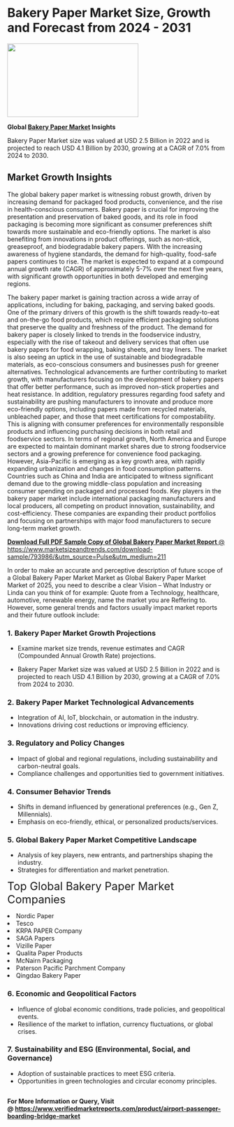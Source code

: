 <H1>Bakery Paper Market Size, Growth and Forecast from 2024 - 2031</H1><img class="aligncenter size-medium wp-image-584254" src="https://thirdeyenews.in/wp-content/uploads/2024/09/Global-Market-Research-300x168.jpeg" alt="" width="300" height="168" /><p><strong>Global&nbsp;<a href="https://www.marketsizeandtrends.com/download-sample/793986/&amp;utm_source=Pulse&amp;utm_medium=211">Bakery Paper Market</a> Insights</strong></p><p>Bakery Paper Market size was valued at USD 2.5 Billion in 2022 and is projected to reach USD 4.1 Billion by 2030, growing at a CAGR of 7.0% from 2024 to 2030.</p><p><h2>Market Growth Insights</h2> <p>The global bakery paper market is witnessing robust growth, driven by increasing demand for packaged food products, convenience, and the rise in health-conscious consumers. Bakery paper is crucial for improving the presentation and preservation of baked goods, and its role in food packaging is becoming more significant as consumer preferences shift towards more sustainable and eco-friendly options. The market is also benefiting from innovations in product offerings, such as non-stick, greaseproof, and biodegradable bakery papers. With the increasing awareness of hygiene standards, the demand for high-quality, food-safe papers continues to rise. The market is expected to expand at a compound annual growth rate (CAGR) of approximately 5-7% over the next five years, with significant growth opportunities in both developed and emerging regions.</p> <p><a href="#"></a></p> <p>The bakery paper market is gaining traction across a wide array of applications, including for baking, packaging, and serving baked goods. One of the primary drivers of this growth is the shift towards ready-to-eat and on-the-go food products, which require efficient packaging solutions that preserve the quality and freshness of the product. The demand for bakery paper is closely linked to trends in the foodservice industry, especially with the rise of takeout and delivery services that often use bakery papers for food wrapping, baking sheets, and tray liners. The market is also seeing an uptick in the use of sustainable and biodegradable materials, as eco-conscious consumers and businesses push for greener alternatives. Technological advancements are further contributing to market growth, with manufacturers focusing on the development of bakery papers that offer better performance, such as improved non-stick properties and heat resistance. In addition, regulatory pressures regarding food safety and sustainability are pushing manufacturers to innovate and produce more eco-friendly options, including papers made from recycled materials, unbleached paper, and those that meet certifications for compostability. This is aligning with consumer preferences for environmentally responsible products and influencing purchasing decisions in both retail and foodservice sectors. In terms of regional growth, North America and Europe are expected to maintain dominant market shares due to strong foodservice sectors and a growing preference for convenience food packaging. However, Asia-Pacific is emerging as a key growth area, with rapidly expanding urbanization and changes in food consumption patterns. Countries such as China and India are anticipated to witness significant demand due to the growing middle-class population and increasing consumer spending on packaged and processed foods. Key players in the bakery paper market include international packaging manufacturers and local producers, all competing on product innovation, sustainability, and cost-efficiency. These companies are expanding their product portfolios and focusing on partnerships with major food manufacturers to secure long-term market growth. <p><a href="#"></p><p><span class=""><strong>Download Full PDF Sample Copy of Global Bakery Paper Market Report</strong> @ <a href="https://www.marketsizeandtrends.com/download-sample/793986/&amp;utm_source=Pulse&amp;utm_medium=211" target="_blank">https://www.marketsizeandtrends.com/download-sample/793986/&amp;utm_source=Pulse&amp;utm_medium=211</a></span></p><p>In order to make an accurate and perceptive description of future scope of a Global&nbsp;Bakery Paper Market Market as Global&nbsp;Bakery Paper Market Market of 2025, you need to describe a clear Vision &ndash; What Industry or Linda can you think of for example: Quote from a Technology, healthcare, automotive, renewable energy, name the market you are Reffering to. However, some general trends and factors usually impact market reports and their future outlook include:</p><h3>1.&nbsp;<strong>Bakery Paper Market Growth Projections</strong></h3><ul><li>Examine market size trends, revenue estimates and CAGR (Compounded Annual Growth Rate) projections.</li><li><p>Bakery Paper Market size was valued at USD 2.5 Billion in 2022 and is projected to reach USD 4.1 Billion by 2030, growing at a CAGR of 7.0% from 2024 to 2030.</p></li></ul><h3>2.&nbsp;<strong>Bakery Paper Market Technological Advancements</strong></h3><ul><li>Integration of AI, IoT, blockchain, or automation in the industry.</li><li>Innovations driving cost reductions or improving efficiency.</li></ul><h3>3.&nbsp;<strong>Regulatory and Policy Changes</strong></h3><ul><li>Impact of global and regional regulations, including sustainability and carbon-neutral goals.</li><li>Compliance challenges and opportunities tied to government initiatives.</li></ul><h3>4.&nbsp;<strong>Consumer Behavior Trends</strong></h3><ul><li>Shifts in demand influenced by generational preferences (e.g., Gen Z, Millennials).</li><li>Emphasis on eco-friendly, ethical, or personalized products/services.</li></ul><h3>5.&nbsp;<strong>Global Bakery Paper Market Competitive Landscape</strong></h3><ul><li>Analysis of key players, new entrants, and partnerships shaping the industry.</li><li>Strategies for differentiation and market penetration.</li></ul><p data-pm-slice="1 1 []"><span style="color: inherit; font-family: inherit; font-size: 25px;">Top Global Bakery Paper Market Companies</span></p><div class="" data-test-id=""><p><li>Nordic Paper</li><li> Tesco</li><li> KRPA PAPER Company</li><li> SAGA Papers</li><li> Vizille Paper</li><li> Qualita Paper Products</li><li> McNairn Packaging</li><li> Paterson Pacific Parchment Company</li><li> Qingdao Bakery Paper</li></p></div><h3>6.&nbsp;<strong>Economic and Geopolitical Factors</strong></h3><ul><li>Influence of global economic conditions, trade policies, and geopolitical events.</li><li>Resilience of the market to inflation, currency fluctuations, or global crises.</li></ul><h3>7.&nbsp;<strong>Sustainability and ESG (Environmental, Social, and Governance)</strong></h3><ul><li>Adoption of sustainable practices to meet ESG criteria.</li><li>Opportunities in green technologies and circular economy principles.</li></ul><h2><strong style="font-size: 14px;">For More Information or Query, Visit @&nbsp;</strong><a style="background-color: #ffffff; font-size: 14px;" href="https://www.marketsizeandtrends.com/report/bakery-paper-market/" target="_blank">https://www.verifiedmarketreports.com/product/airport-passenger-boarding-bridge-market</a></h2>
